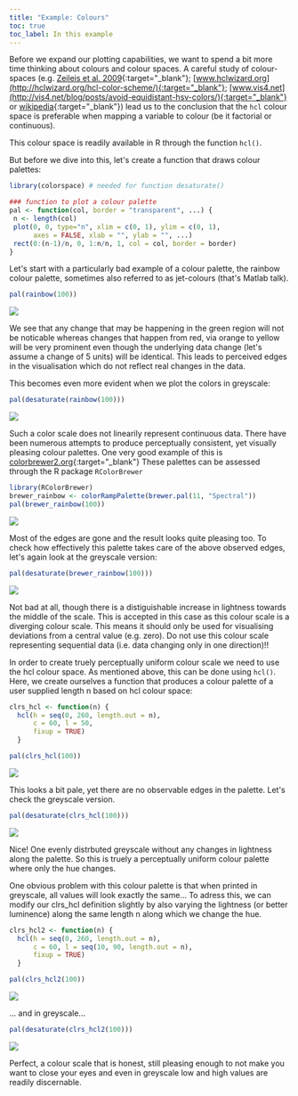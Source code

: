 ```yaml
---
title: "Example: Colours"
toc: true
toc_label: In this example
---
```



Before we expand our plotting capabilities, we want to spend a bit more time 
thinking about colours and colour spaces. A careful study of colour-spaces 
(e.g. [Zeileis et al. 2009](http://statmath.wu.ac.at/~zeileis/papers/Zeileis+Hornik+Murrell-2009.pdf){:target="_blank"}; 
[www.hclwizard.org](http://hclwizard.org/hcl-color-scheme/){:target="_blank"}; 
[www.vis4.net](http://vis4.net/blog/posts/avoid-equidistant-hsv-colors/){:target="_blank"} or 
[wikipedia](https://en.wikipedia.org/wiki/HSL_and_HSV){:target="_blank"}) 
lead us to the conclusion that the ```hcl``` colour space is preferable when mapping a variable to colour (be it factorial or continuous).

This colour space is readily available in R through the function `hcl()`.

But before we dive into this, let's create a function that draws colour palettes:


```r
library(colorspace) # needed for function desaturate()

### function to plot a colour palette
pal <- function(col, border = "transparent", ...) {
 n <- length(col)
 plot(0, 0, type="n", xlim = c(0, 1), ylim = c(0, 1),
      axes = FALSE, xlab = "", ylab = "", ...)
 rect(0:(n-1)/n, 0, 1:n/n, 1, col = col, border = border)
}
```

Let's start with a particularly bad example of a colour palette, the rainbow colour palette,
sometimes also referred to as jet-colours (that's Matlab talk).


```r
pal(rainbow(100))
```

<img src="{{ site.baseurl }}/assets/images/rmd_images/e11-02/unnamed-chunk-2-1.png" style="display: block; margin: auto;" />

We see that any change that may be happening in the green region will not be noticable
whereas changes that happen from red, via orange to yellow will be very prominent even though 
the underlying data change (let's assume a change of 5 units) will be identical. This leads to 
perceived edges in the visualisation which do not reflect real changes in the data.

This becomes even more evident when we plot the colors in greyscale:


```r
pal(desaturate(rainbow(100)))
```

<img src="{{ site.baseurl }}/assets/images/rmd_images/e11-02/unnamed-chunk-3-1.png" style="display: block; margin: auto;" />

Such a color scale does not linearily represent continuous data.
There have been numerous attempts to produce perceptually consistent, yet visually pleasing
colour palettes. One very good example of this is [colorbrewer2.org](http://www.colorbrewer2.org){:target="_blank"}
These palettes can be assessed through the R package `RColorBrewer`


```r
library(RColorBrewer)
brewer_rainbow <- colorRampPalette(brewer.pal(11, "Spectral"))
pal(brewer_rainbow(100))
```

<img src="{{ site.baseurl }}/assets/images/rmd_images/e11-02/unnamed-chunk-4-1.png" style="display: block; margin: auto;" />

Most of the edges are gone and the result looks quite pleasing too.
To check how effectively this palette takes care of the above observed edges,
let's again look at the greyscale version:


```r
pal(desaturate(brewer_rainbow(100)))
```

<img src="{{ site.baseurl }}/assets/images/rmd_images/e11-02/unnamed-chunk-5-1.png" style="display: block; margin: auto;" />

Not bad at all, though there is a distiguishable increase in lightness towards the middle of the scale.
This is accepted in this case as this colour scale is a diverging colour scale. This means it should only be used for visualising deviations from a central value (e.g. zero). Do not use this colour scale representing sequential data (i.e. data changing only in one direction)!!

In order to create truely perceptually uniform colour scale we need to use the hcl colour space. As mentioned above, this can be done using `hcl()`. Here, we create ourselves a function that produces a colour palette of a user supplied length n based on hcl colour space:


```r
clrs_hcl <- function(n) {
  hcl(h = seq(0, 260, length.out = n), 
      c = 60, l = 50, 
      fixup = TRUE)
  }

pal(clrs_hcl(100))
```

<img src="{{ site.baseurl }}/assets/images/rmd_images/e11-02/unnamed-chunk-6-1.png" style="display: block; margin: auto;" />

This looks a bit pale, yet there are no observable edges in the palette. Let's check the greyscale version.


```r
pal(desaturate(clrs_hcl(100)))
```

<img src="{{ site.baseurl }}/assets/images/rmd_images/e11-02/unnamed-chunk-7-1.png" style="display: block; margin: auto;" />

Nice! One evenly distrbuted greyscale without any changes in lightness along the palette. So this is truely a perceptually uniform colour palette where only the hue changes.

One obvious problem with this colour palette is that when printed in greyscale, all values will look exactly the same... To adress this, we can modify our clrs_hcl definition slightly by also varying the lightness (or better luminence) along the same length n along which we change the hue.


```r
clrs_hcl2 <- function(n) {
  hcl(h = seq(0, 260, length.out = n), 
      c = 60, l = seq(10, 90, length.out = n), 
      fixup = TRUE)
  }

pal(clrs_hcl2(100))
```

<img src="{{ site.baseurl }}/assets/images/rmd_images/e11-02/unnamed-chunk-8-1.png" style="display: block; margin: auto;" />

... and in greyscale...


```r
pal(desaturate(clrs_hcl2(100)))
```

<img src="{{ site.baseurl }}/assets/images/rmd_images/e11-02/unnamed-chunk-9-1.png" style="display: block; margin: auto;" />

Perfect, a colour scale that is honest, still pleasing enough to not make you want to close your eyes and even in greyscale low and high values are readily discernable.

